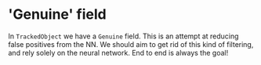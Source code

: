 # 'Genuine' field

In `TrackedObject` we have a `Genuine` field. This is an attempt at reducing
false positives from the NN. We should aim to get rid of this kind of filtering,
and rely solely on the neural network. End to end is always the goal!
